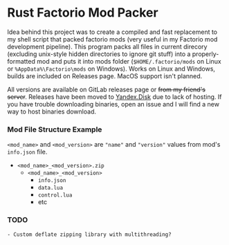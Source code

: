 # Rust Factorio Mod Packer

Idea behind this project was to create a compiled and fast replacement to my shell script that packed factorio mods (very useful in my Factorio mod development pipeline).
This program packs all files in current direcory (excluding unix-style hidden directories to ignore git stuff) into a properly-formatted mod and puts it into mods folder (`$HOME/.factorio/mods` on Linux or `%AppData%\Factorio\mods` on Windows).
Works on Linux and Windows, builds are included on Releases page. MacOS support isn't planned.

All versions are available on GitLab releases page or ~~from my friend's server~~. Releases have been moved to [Yandex.Disk](https://yadi.sk/d/smSSvKYreuQP4A) due to lack of hosting. If you have trouble downloading binaries, open an issue and I will find a new way to host binaries download.

### Mod File Structure Example
`<mod_name>` and `<mod_version>` are `"name"` and `"version"` values from mod's `info.json` file.
- `<mod_name>_<mod_version>.zip`
    - `<mod_name>_<mod_version>`
        - `info.json`
        - `data.lua`
        - `control.lua`
        - etc

### TODO
    - Custom deflate zipping library with multithreading?
